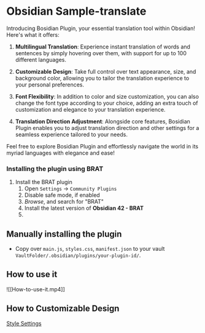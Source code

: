 # Obsidian Sample-translate

Introducing Bosidian Plugin, your essential translation tool within Obsidian! Here's what it offers:

1. **Multilingual Translation**: Experience instant translation of words and sentences by simply hovering over them, with support for up to 100 different languages.

2. **Customizable Design**: Take full control over text appearance, size, and background color, allowing you to tailor the translation experience to your personal preferences.

3. **Font Flexibility**: In addition to color and size customization, you can also change the font type according to your choice, adding an extra touch of customization and elegance to your translation experience.

4. **Translation Direction Adjustment**: Alongside core features, Bosidian Plugin enables you to adjust translation direction and other settings for a seamless experience tailored to your needs.

Feel free to explore Bosidian Plugin and effortlessly navigate the world in its myriad languages with elegance and ease!


### Installing the plugin using BRAT

1. Install the BRAT plugin
    1. Open `Settings` -> `Community Plugins`
    2. Disable safe mode, if enabled
    3. *Browse*, and search for "BRAT" 
    4. Install the latest version of **Obsidian 42 - BRAT**
    5. 


## Manually installing the plugin

- Copy over `main.js`, `styles.css`, `manifest.json` to your vault `VaultFolder/.obsidian/plugins/your-plugin-id/`.

## How to use it

![[How-to-use-it.mp4]]

## How to Customizable Design



[Style Settings](https://github.com/mgmeyers/obsidian-style-settings#obsidian-style-settings-plugin)




<!-- 
## Funding URL

You can include funding URLs where people who use your plugin can financially support it.

The simple way is to set the `fundingUrl` field to your link in your `manifest.json` file:

```json
{
    "fundingUrl": "https://buymeacoffee.com"
}
```

If you have multiple URLs, you can also do:

```json
{
    "fundingUrl": {
        // "Buy Me a Coffee": "https://buymeacoffee.com",
        // "GitHub Sponsor": "https://github.com/sponsors",
        // "Patreon": "https://www.patreon.com/"
    }
}
```

## API Documentation

See https://github.com/obsidianmd/obsidian-api -->
